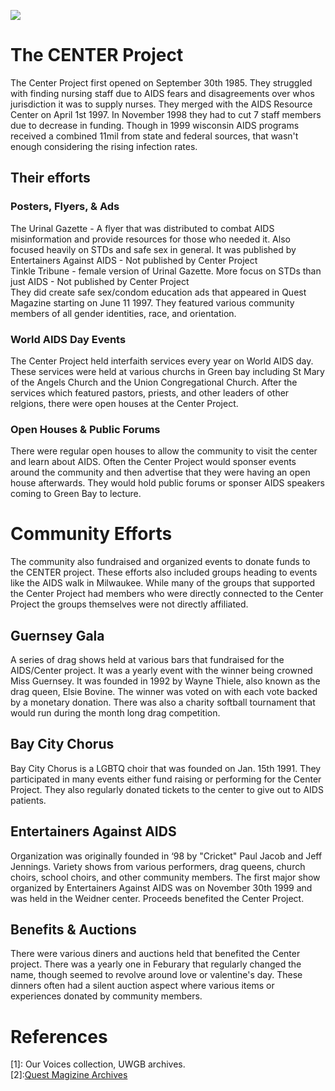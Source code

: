 <a href="https://juncture-digital.org"><img src="https://juncture-digital.org/images/ve-button.png"></a>

<param ve-config 
       title="The CENTER Project & Community response to AIDS in Green Bay"
       author="Cora Terletzky"
       banner="https://live.staticflickr.com/65535/52553391951_db8a024a45_z.jpg" 
       layout="vertical">
       
# The CENTER Project

The Center Project first opened on September 30th 1985. They struggled with finding nursing staff due to AIDS fears and disagreements over whos jurisdiction it was to supply nurses. They merged with the AIDS Resource Center on April 1st 1997. In November 1998 they had to cut 7 staff members due to decrease in funding. Though in 1999 wisconsin AIDS programs received a combined 11mil from state and federal sources, that wasn't enough considering the rising infection rates. 

<param ve-image
            url="https://live.staticflickr.com/65535/52562339115_8d47c6c736_m.jpg">
<param ve-image 
       url="https://live.staticflickr.com/65535/52561416357_d69eeca685_z.jpg">
<param ve-image 
       url="https://live.staticflickr.com/65535/52561210782_ae2f23aa92_z.jpg">

## Their efforts 
### Posters, Flyers, & Ads
The Urinal Gazette - A flyer that was distributed to combat AIDS misinformation and provide resources for those who needed it. Also focused heavily on STDs and safe sex in general. It was published by Entertainers Against AIDS - Not published by Center Project<br>
Tinkle Tribune - female version of Urinal Gazette. More focus on STDs than just AIDS - Not published by Center Project<br>
They did create safe sex/condom education ads that appeared in Quest Magazine starting on June 11 1997. They featured various community members of all gender identities, race, and orientation. 
<param ve-image 
       url="https://live.staticflickr.com/65535/52562205313_ae94eba7aa_w.jpg">
<param ve-image 
       url="https://live.staticflickr.com/65535/52562133780_fc63d6a738_b.jpg">

### World AIDS Day Events
The Center Project held interfaith services every year on World AIDS day. These services were held at various churchs in Green bay including St Mary of the Angels Church and the Union Congregational Church. After the services which featured pastors, priests, and other leaders of other relgions, there were open houses at the Center Project. 
<param ve-image 
       url="https://live.staticflickr.com/65535/52562339235_ea1ffb1863_n.jpg">
<param ve-image 
       url="https://live.staticflickr.com/65535/52561210877_112db954cc.jpg">
<param ve-image 
       url="https://live.staticflickr.com/65535/52561210887_3bbd8d354c_w.jpg">

### Open Houses & Public Forums
There were regular open houses to allow the community to visit the center and learn about AIDS. Often the Center Project would sponser events around the community and then advertise that they were having an open house afterwards. They would hold public forums or sponser AIDS speakers coming to Green Bay to lecture. 
<param ve-image 
       url="https://live.staticflickr.com/65535/52562205398_b43edb7ff8_w.jpg">
<param ve-image
       url="https://live.staticflickr.com/65535/52562133935_a67ac8781a_n.jpg">
<param ve-image
       url="https://live.staticflickr.com/65535/52562133935_a67ac8781a_n.jpg">
<param ve-image
       url="https://live.staticflickr.com/65535/52562133715_edb91779e5_w.jpg">

# Community Efforts

The community also fundraised and organized events to donate funds to the CENTER project. These efforts also included groups heading to events like the AIDS walk in Milwaukee. While many of the groups that supported the Center Project had members who were directly connected to the Center Project the groups themselves were not directly affiliated. 
<param ve-image 
       url="https://live.staticflickr.com/65535/52561957184_62870ecff5.jpg">

## Guernsey Gala

A series of drag shows held at various bars that fundraised for the AIDS/Center project. It was a yearly event with the winner being crowned Miss Guernsey. It was founded in 1992 by Wayne Thiele, also known as the drag queen, Elsie Bovine. The winner was voted on with each vote backed by a monetary donation. There was also a charity softball tournament that would run during the month long drag competition. 
<param ve-image 
       label="Guernsey Sash"
       url="https://live.staticflickr.com/65535/52561210732_5d78aeaca8_k.jpg">
<param ve-image 
       label="1993 winner"
       url="https://live.staticflickr.com/65535/52561210822_ca8e1f2911_c.jpg">
<param ve-image 
       label="1994 winner"
       url="https://live.staticflickr.com/65535/52561664296_b83fb4f281.jpg">
<param ve-image 
       label="1995 winner"
       url="https://live.staticflickr.com/65535/52561957254_c18d26c85a_c.jpg">
<param ve-image 
       label="1996 winner"
      url="https://live.staticflickr.com/65535/52562205513_34dcce8a9d_c.jpg">
<param ve-image 
       label="1997 winner"
       url="https://live.staticflickr.com/65535/52561957229_6eb29edfc0_z.jpg">
<param ve-image 
       label="1998 winner"
       url="https://live.staticflickr.com/65535/52561664266_fab361bcb6_z.jpg">
<param ve-image 
       label="1999 Guernsey softball tournement"
       url="https://live.staticflickr.com/65535/52562272633_219a6b8508_c.jpg">
<param ve-image 
       label="2000 winner"
       url="https://live.staticflickr.com/65535/52561664231_8845f758a0_z.jpg">

## Bay City Chorus

Bay City Chorus is a LGBTQ choir that was founded on Jan. 15th 1991. They participated in many events either fund raising or performing for the Center Project. They also regularly donated tickets to the center to give out to AIDS patients. 
<param ve-image 
       url="https://wislgbthistory.com/organiz/arts/bay-city-chorus/bcc-invite-pj.jpg">

## Entertainers Against AIDS

Organization was originally founded in ‘98 by "Cricket" Paul Jacob and Jeff Jennings.
Variety shows from various performers, drag queens, church choirs, school choirs, and other community members. The first major show organized by Entertainers Against AIDS was on November 30th 1999 and was held in the Weidner center. Proceeds benefited the Center Project.
<param ve-image 
       url="https://live.staticflickr.com/65535/52561664026_b3a0593de0_b.jpg">
<param ve-image 
       url="https://live.staticflickr.com/65535/52561664056_41a3223c11_w.jpg">
       
## Benefits & Auctions
There were various diners and auctions held that benefited the Center project. There was a yearly one in Feburary that regularly changed the name, though seemed to revolve around love or valentine's day. These dinners often had a silent auction aspect where various items or experiences donated by community members. 
<param ve-image 
       url="https://live.staticflickr.com/65535/52562205308_7e2afe23fe_w.jpg">

# References

[1]: Our Voices collection, UWGB archives.<br>
[2]:[Quest Magizine Archives](https://wislgbthistory.com/media/print/quest.htm)

